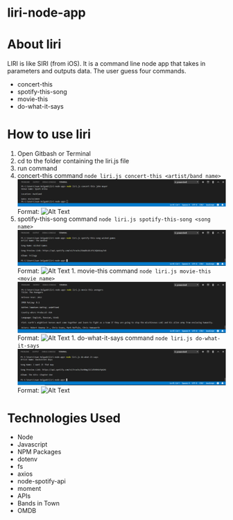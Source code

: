 # liri-node-app
# About liri
LIRI is like SIRI (from iOS). It is a command line node app that takes in parameters and outputs data. The user guess four commands.
  * concert-this
  * spotify-this-song
  * movie-this
  * do-what-it-says
# How to use liri
1. Open Gitbash or Terminal
1. cd to the folder containing the liri.js file
1. run command
  1. concert-this command
  `node liri.js concert-this <artist/band name>`
  ![conert-this screenshot](/liri-screenshots/concert-this.png)
    Format: ![Alt Text](url)
  1. spotify-this-song command
  `node liri.js spotify-this-song <song name>`
  ![spotify-this-song screenshot](/liri-screenshots/spotify-this-song.png)
    Format: ![Alt Text](url)
    1. movie-this command
  `node liri.js movie-this <movie name>`
  ![movie-this screenshot](/liri-screenshots/movie-this.png)
    Format: ![Alt Text](url)
    1. do-what-it-says command
  `node liri.js do-what-it-says`
  ![do-what-it-says screenshot](/liri-screenshots/do-what-it-says.png)
    Format: ![Alt Text](url)
# Technologies Used
 * Node
 * Javascript
 * NPM Packages
  * dotenv
  * fs
  * axios
  * node-spotify-api
  * moment
 * APIs
  * Bands in Town
  * OMDB

